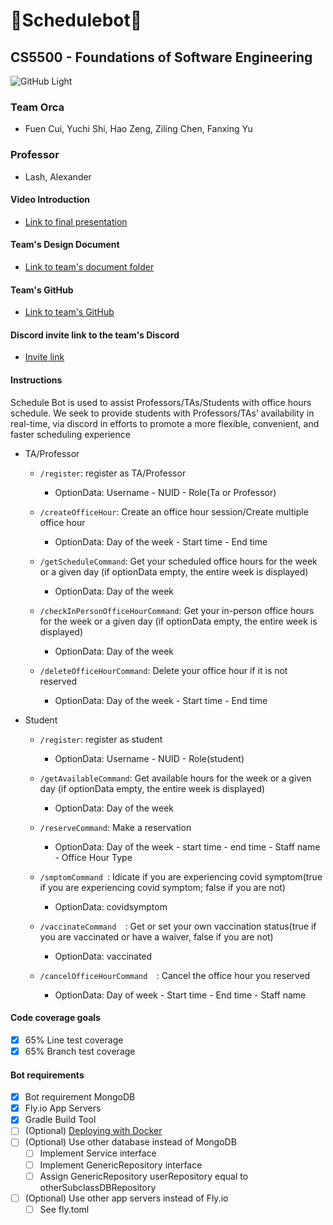 # :tada:Schedulebot:tada:

## CS5500 - Foundations of Software Engineering
![GitHub Light](https://brand.northeastern.edu/wp-content/uploads/4_BlackOnColor.png#gh-light-mode-onlyy)
### Team Orca
  - Fuen Cui, Yuchi Shi, Hao Zeng, Ziling Chen, Fanxing Yu

### Professor
  - Lash, Alexander

#### Video Introduction
  - [Link to final presentation](https://youtu.be/J4PSZiVtnfA)

#### Team's Design Document
  - [Link to team's document folder](https://docs.google.com/document/d/1ovmgM4YWLuRaeZr9wdYqUiz4VMMTyY_pI15BBAdxaYo/edit#heading=h.e9cyjipwvaak)

#### Team's GitHub
  - [Link to team's GitHub](https://github.com/cs5500-f21-orca2/schedulebot)

#### Discord invite link to the team's Discord
  - [Invite link](https://discord.gg/Egc4k5XCsr)

#### Instructions
Schedule Bot is used to assist Professors/TAs/Students with office hours schedule.
We seek to provide students with Professors/TAs’ availability in real-time,
via discord in efforts to promote a more flexible, convenient, and faster scheduling experience
  - TA/Professor
    - ```/register```:  register as TA/Professor
      - OptionData: Username - NUID - Role(Ta or Professor)

    - ```/createOfficeHour```:  Create an office hour session/Create multiple office hour
      - OptionData: Day of the week - Start time - End time

    - ```/getScheduleCommand```:  Get your scheduled office hours for the week or a given day (if optionData empty, the entire week is displayed)
      - OptionData: Day of the week

    - ```/checkInPersonOfficeHourCommand```:  Get your in-person office hours for the week or a given day (if optionData empty, the entire week is displayed)
      - OptionData: Day of the week

    - ```/deleteOfficeHourCommand```:  Delete your office hour if it is not reserved
      - OptionData: Day of the week - Start time - End time

  - Student
    - ```/register```:  register as student
      - OptionData: Username - NUID - Role(student)

    - ```/getAvailableCommand```:  Get available hours for the week or a given day (if optionData empty, the entire week is displayed)
      - OptionData: Day of the week

    - ```/reserveCommand```:  Make a reservation
      - OptionData: Day of the week - start time - end time - Staff name - Office Hour Type

    - ```/smptomCommand ```:  Idicate if you are experiencing covid symptom(true if you are experiencing covid symptom; false if you are not)
      - OptionData: covidsymptom

    - ```/vaccinateCommand  ```:  Get or set your own vaccination status(true if you are vaccinated or have a waiver, false if you are not)
      - OptionData: vaccinated

    - ```/cancelOfficeHourCommand  ```:  Cancel the office hour you reserved
      - OptionData: Day of week - Start time - End time - Staff name

#### Code coverage goals
- [x] 65% Line test coverage
- [x] 65% Branch test coverage

#### Bot requirements
- [x] Bot requirement MongoDB
- [x] Fly.io App Servers
- [x] Gradle Build Tool
- [ ] \(Optional) [Deploying with Docker](https://docs.docker.com/get-started/overview/)
- [ ] \(Optional) Use other database instead of MongoDB
  - [ ] Implement Service interface
  - [ ] Implement GenericRepository interface
  - [ ] Assign GenericRepository<NEUUser> userRepository equal to otherSubclassDBRepository
- [ ] \(Optional) Use other app servers instead of Fly.io
  - [ ] See fly.toml
